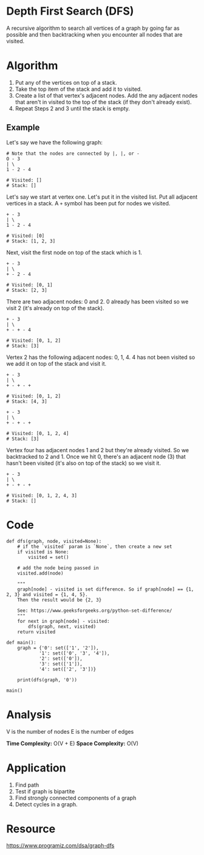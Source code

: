 # Depth First Search (DFS)
A recursive algorithm to search all vertices of a graph by going far as possible and then backtracking when you encounter all nodes that are visited.

# Algorithm 
1. Put any of the vertices on top of a stack.
2. Take the top item of the stack and add it to visited.
3. Create a list of that vertex's adjacent nodes. Add the any adjacent nodes that aren't in visited to the top of the stack (if they don't already exist).
4. Repeat Steps 2 and 3 until the stack is empty. 

## Example
Let's say we have the following graph:
```
# Note that the nodes are connected by |, |, or -
O - 3
| \ 
1 - 2 - 4

# Visited: []
# Stack: []
```

Let's say we start at vertex one. Let's put it in the visited list. Put all adjacent vertices in a stack. A `+` symbol has been put for nodes we visited.
```
+ - 3
| \ 
1 - 2 - 4

# Visited: [0]
# Stack: [1, 2, 3]
```

Next, visit the first node on top of the stack which is 1. 
```
+ - 3
| \ 
+ - 2 - 4

# Visited: [0, 1]
# Stack: [2, 3]
```

There are two adjacent nodes: 0 and 2. 0 already has been visited so we visit 2 (it's already on top of the stack).
```
+ - 3
| \ 
+ - + - 4

# Visited: [0, 1, 2]
# Stack: [3]
```

Vertex 2 has the following adjacent nodes: 0, 1, 4. 4 has not been visited so we add it on top of the stack and visit it. 

```
+ - 3
| \ 
+ - + - +

# Visited: [0, 1, 2]
# Stack: [4, 3]
```

```
+ - 3
| \ 
+ - + - +

# Visited: [0, 1, 2, 4]
# Stack: [3]
```

Vertex four has adjacent nodes 1 and 2 but they're already visited. So we backtracked to 2 and 1. Once we hit 0, there's an adjacent node (3) that hasn't been visited (it's also on top of the stack) so we visit it.
```
+ - 3
| \ 
+ - + - +

# Visited: [0, 1, 2, 4, 3]
# Stack: []
```
# Code
```
def dfs(graph, node, visited=None): 
    # if the `visited` param is `None`, then create a new set
    if visited is None:
        visited = set()

    # add the node being passed in 
    visited.add(node)

    """
    graph[node] - visited is set difference. So if graph[node] == {1, 2, 3} and visited = {1, 4, 5}. 
    Then the result would be {2, 3}

    See: https://www.geeksforgeeks.org/python-set-difference/
    """
    for next in graph[node] - visited: 
        dfs(graph, next, visited)
    return visited 

def main():
    graph = {'0': set(['1', '2']),
            '1': set(['0', '3', '4']),
            '2': set(['0']),
            '3': set(['1']),
            '4': set(['2', '3'])}
    
    print(dfs(graph, '0'))

main()
```

# Analysis
V is the number of nodes 
E is the number of edges

**Time Complexity:** O(V + E) 
**Space Complexity:** O(V)

# Application
1. Find path
2. Test if graph is bipartite
3. Find strongly connected components of a graph
4. Detect cycles in a graph.

# Resource 
https://www.programiz.com/dsa/graph-dfs